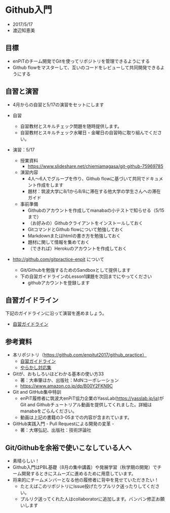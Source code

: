 # Github入門
* 2017/5/17
* 渡辺知恵美

## 目標
* enPiTのチーム開発でGitを使ってリポジトリを管理できるようにする
* Github flowをマスターして、互いのコードをレビューして共同開発できるようにする

## 自習と演習
* 4月からの自習と5/17の演習をセットにします
* 自習
  * 自習教材とスキルチェック問題を随時提供します。
  * 自習教材とスキルチェック水曜日・金曜日の自習時に取り組んでください。
* 演習：5/17
   * 授業資料
   		* https://www.slideshare.net/chiemiamagasa/git-github-75969785
   * 演習内容
   		* 4人〜6人でグループを作り、Github flowに基づいて共同でドキュメント作成をします
		* 題材：筑波大学に8/1から8/8に滞在する他大学の学生さんへの滞在ガイド
   * 事前準備
   		* Githubのアカウントを作成してmanabaの小テストで知らせる（5/15まで）
   		* （お好みの）Githubクライアントをインストールしておく
   		* GitコマンドとGithub flowについて勉強しておく
   		* Markdownまたはhtmlの書き方を勉強しておく
   		* 題材に関して情報を集めておく
   		* （できれば）Herokuのアカウントを作成しておく 
   
* http://github.com/gitpractice-enpit について
	* Git/Githubを勉強するためのSandboxとして提供します
	* 下の自習ガイドラインのLesson1課題を次回までにやってください
		* githubアカウントを登録します　 	  

## 自習ガイドライン
下記のガイドラインに沿って演習を進めましょう。

* [自習ガイドライン](guideline.md)

## 参考資料
* 本リポジトリ（https://github.com/enpitut2017/github_practice）
	* [自習ガイドライン](guideline.md)
	* [やらかし対応集](doc/yarakashi.md)
* Gitが、おもしろいほどわかる基本の使い方33
  * 著：大串肇ほか、出版社：MdNコーポレーション
  * https://www.amazon.co.jp/dp/B00Y2FKN9C
* Git and GitHub集中特訓
  * enPiT履修者に筑波大enPiT協力企業のYassLab(https://yasslab.jp/ja)がGit and Githubチュートリアル動画を提供してくれました。詳細はmanabaをごらんください。
  * 動画は上記の書籍の3-05までの内容が含まれています。
* GitHub実践入門 - Pull Requestによる開発の変革 - 
  * 著：大塚弘記、出版社：技術評論社

## Git/Githubを余裕で使いこなしている人へ
* 素晴らしい！
* Github入門はPBL基礎（8月の集中講義）や発展学習（秋学期の開発）でチーム開発するときにスムーズに進めるために用意しています。
* 将来的にチームメンバーとなる他の履修者に背中を見せていただきたい！
  * たとえばこのリポジトリにIssue投げたりプルリク送ったりしてください。
  * プルリク送ってくれた人はcollaboratorに追加します。バンバン修正お願いします



